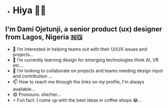 - # Hiya 👋🏾

## I'm Dami Ojetunji, a senior product (ux) designer from Lagos, Nigeria 🇳🇬

- 👀 I’m interested in helping teams out with their UI/UX issues and projects...
- 🌱 I’m currently learning design for emerging technologies think AI, VR etc...
- 💞️ I’m looking to collaborate on projects and teams needing design input and contribution ...
- 📫 How to reach me through the links on my profile, I'm always available...
- 😄 Pronouns: she/her...
- ⚡ Fun fact: I come up with the best ideas in coffee shops 😂...

<!---
ojetunji/ojetunji is a ✨ special ✨ repository because its `README.md` (this file) appears on your GitHub profile.
You can click the Preview link to take a look at your changes.
--->
